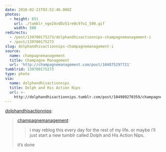 ```yaml
---
date: 2016-02-21T03:52:46.000Z
photos:
  - height: 651
    url: ./tumblr_nge24xdDz51re0c97o1_500.gif
    width: 500
redirects:
  - /post/139700175273/dolphandhisactionnips-champagnemanagement-i
  - /post/139700175273
slug: dolphandhisactionnips-champagnemanagement-i
source:
  name: champagnemanagement
  title: Champagne Management
  url: 'http://champagnemanagement.com/post/104875297721'
tumblrid: 139700175273
type: photo
via:
  name: dolphandhisactionnips
  title: Dolph and His Action Nips
  url: >-
    http://dolphandhisactionnips.tumblr.com/post/104989270359/champagnemanagement-i-may-reblog-this-every-day
---
```

<p><a class="tumblr_blog" href="http://dolphandhisactionnips.tumblr.com/post/104989270359">dolphandhisactionnips</a>:</p>

<blockquote>
<p><a class="tumblr_blog" href="http://champagnemanagement.tumblr.com/post/104989134511">champagnemanagement</a>:</p>
<blockquote>
<p>i may reblog this every day for the rest of my life. or maybe i’ll just start a new tumblr called Dolph and His Action Nips.</p>
</blockquote>
<p>it’s done</p>
</blockquote>

